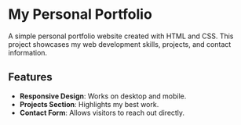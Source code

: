# My Personal Portfolio

A simple personal portfolio website created with HTML and CSS. This project showcases my web development skills, projects, and contact information.

## Features

- **Responsive Design**: Works on desktop and mobile.
- **Projects Section**: Highlights my best work.
- **Contact Form**: Allows visitors to reach out directly.

